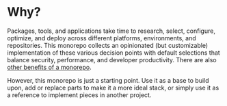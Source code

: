 # Why?

Packages, tools, and applications take time to research, select, configure, optimize, and deploy across different platforms, environments, and repositories. This monorepo collects an opinionated (but customizable) implementation of these various decision points with default selections that balance security, performance, and developer productivity. There are also [other benefits of a monorepo](https://nx.dev/guides/why-monorepos).

However, this monorepo is just a starting point. Use it as a base to build upon, add or replace parts to make it a more ideal stack, or simply use it as a reference to implement pieces in another project.
